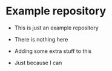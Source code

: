 # Example repository

- This is just an example repository
- There is nothing here

- Adding some extra stuff to this
- Just because I can